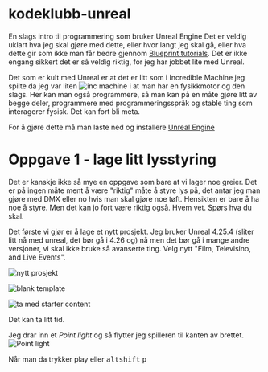 # kodeklubb-unreal
En slags intro til programmering som bruker Unreal Engine
Det er veldig uklart hva jeg skal gjøre med dette, eller hvor langt jeg skal gå, eller hva dette gir som ikke
man får bedre gjennom [Blueprint tutorials](https://www.youtube.com/watch?v=EFXMW_UEDco
). Det er ikke engang sikkert det er så veldig riktig, for jeg har jobbet lite med Unreal.

Det som er kult med Unreal er at det er litt som i Incredible Machine jeg spilte da jeg var liten
![inc machine](https://user-images.githubusercontent.com/1174441/102125050-571d3a00-3e49-11eb-8a18-0aa65892ed44.png)
i at man har en fysikkmotor og den slags. Her kan man også programmere, så man kan på en måte gjøre litt av begge deler, programmere med programmeringsspråk og stable ting som interagerer fysisk. Det kan fort bli meta.

For å gjøre dette må man laste ned og installere [Unreal Engine](https://www.unrealengine.com/) 

# Oppgave 1 - lage litt lysstyring
Det er kanskje ikke så mye en oppgave som bare at vi lager noe greier.
Det er på ingen måte ment å være "riktig" måte å styre lys på, det antar jeg man gjøre med DMX eller no hvis man skal gjøre noe tøft. 
Hensikten er bare å ha noe å styre. Men det kan jo fort være riktig også. Hvem vet. Spørs hva du skal.

Det første vi gjør er å lage et nytt prosjekt. Jeg bruker Unreal 4.25.4 (sliter litt nå med unreal, det bør gå i  4.26 og) nå men det bør gå i mange andre versjoner, vi skal ikke bruke så avanserte ting.
Velg nytt "Film, Televisino, and Live Events".

![nytt prosjekt](https://user-images.githubusercontent.com/1174441/102125734-6b156b80-3e4a-11eb-806e-05df0fdc23f2.png)

![blank template](https://user-images.githubusercontent.com/1174441/102125690-5afd8c00-3e4a-11eb-99a7-1ad1517501e5.png)

![ta med starter content](https://user-images.githubusercontent.com/1174441/102125793-79fc1e00-3e4a-11eb-83a3-66a1de75b52f.png)

Det kan ta litt tid.

Jeg drar inn et *Point light* og så flytter jeg spilleren til kanten av brettet.
![Point light](https://user-images.githubusercontent.com/1174441/102131530-a0be5280-3e52-11eb-9301-4fb4692cbccf.png)

Når man da trykker play eller <kbd>alt</kbd><kbd>shift</kbd> <kbd>p</kbd>
